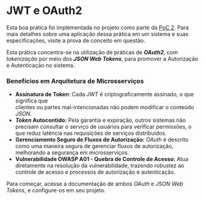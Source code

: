 # JWT e OAuth2

Esta boa prática foi implementada no projeto como parte da [PoC 2](../provas-de-conceito/poc-2-autenticacao-e-comunicacao.md). Para mais detalhes sobre uma aplicação dessa prática em um sistema e suas especificações, visite a prova de conceito em questão.

Esta prática concentra-se na utilização de práticas de _**OAuth2**_, com _tokenização_ por meio dos _**JSON Web Tokens**_, para promover a Autorização e Autenticação no sistema.

### Benefícios em Arquitetura de Microsserviços

* **Assinatura de Token**: Cada _JWT_ é criptograficamente assinado, o que significa que\
  clientes ou partes mal-intencionadas não podem modificar o conteúdo _JSON_.
* _**Token**_**&#x20;Autocontido:** Pela garantia e expiração, outros sistemas não precisam consultar o serviço de usuários para verificar permissões, o que reduz latência nas requisições de serviços distribuídos.
* **Gerenciamento Seguro de Fluxos de Autorização:** _OAuth_ é descrito como uma maneira segura de gerenciar fluxos de autorização, melhorando a segurança em microsserviços.
* **Vulnerabilidade OWASP A01 - Quebra de Controle de Acesso:** Atua diretamente na resolução da vulnerabilidade, trazendo robustez ao controle de acesso e processos de autorização e autenticação.

Para começar, acesse a documentação de ambos _OAuth_ e _JSON_ _Web_ _Tokens_, e configure-os em seu projeto.

